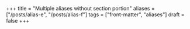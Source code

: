 +++
title = "Multiple aliases without section portion"
aliases = ["/posts/alias-e", "/posts/alias-f"]
tags = ["front-matter", "aliases"]
draft = false
+++
